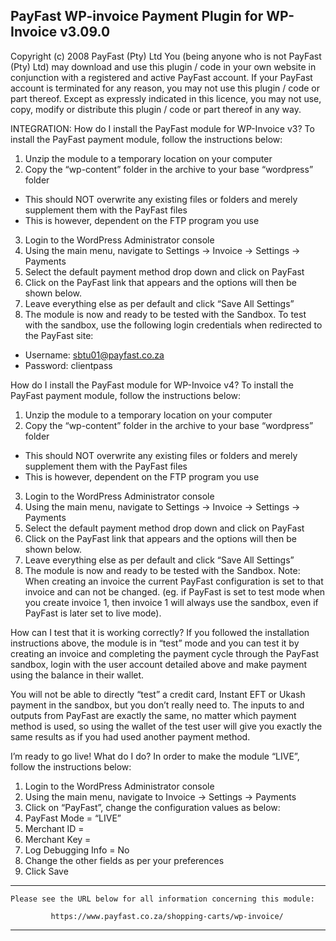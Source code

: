 PayFast WP-invoice Payment Plugin for WP-Invoice v3.09.0
------------------------------------------------------------------------------
Copyright (c) 2008 PayFast (Pty) Ltd
You (being anyone who is not PayFast (Pty) Ltd) may download and use this plugin / code in your own website in conjunction with a registered and active PayFast account. If your PayFast account is terminated for any reason, you may not use this plugin / code or part thereof.
Except as expressly indicated in this licence, you may not use, copy, modify or distribute this plugin / code or part thereof in any way.

INTEGRATION:
How do I install the PayFast module for WP-Invoice v3?
To install the PayFast payment module, follow the instructions below:

1. Unzip the module to a temporary location on your computer
2. Copy the “wp-content” folder in the archive to your base “wordpress” folder
- This should NOT overwrite any existing files or folders and merely supplement them with the PayFast files
- This is however, dependent on the FTP program you use
3. Login to the WordPress Administrator console
4. Using the main menu, navigate to Settings -> Invoice -> Settings -> Payments
5. Select the default payment method drop down and click on PayFast
6. Click on the PayFast link that appears and the options will then be shown below.
7. Leave everything else as per default and click “Save All Settings”
8. The module is now and ready to be tested with the Sandbox. To test with the sandbox, use the following login credentials when redirected to the PayFast site:
- Username: sbtu01@payfast.co.za
- Password: clientpass

How do I install the PayFast module for WP-Invoice v4?
To install the PayFast payment module, follow the instructions below:

1. Unzip the module to a temporary location on your computer
2. Copy the “wp-content” folder in the archive to your base “wordpress” folder
- This should NOT overwrite any existing files or folders and merely supplement them with the PayFast files
- This is however, dependent on the FTP program you use
3. Login to the WordPress Administrator console
4. Using the main menu, navigate to Settings -> Invoice -> Settings -> Payments
5. Select the default payment method drop down and click on PayFast
6. Click on the PayFast link that appears and the options will then be shown below.
7. Leave everything else as per default and click “Save All Settings”
8. The module is now and ready to be tested with the Sandbox.
Note: When creating an invoice the current PayFast configuration is set to that invoice and can not be changed. (eg. if PayFast is set to test mode when you create invoice 1, then invoice 1 will always use the sandbox, even if PayFast is later set to live mode).

How can I test that it is working correctly?
If you followed the installation instructions above, the module is in “test” mode and you can test it by creating an invoice and completing the payment cycle through the PayFast sandbox, login with the user account detailed above and make payment using the balance in their wallet.

You will not be able to directly “test” a credit card, Instant EFT or Ukash payment in the sandbox, but you don’t really need to. The inputs to and outputs from PayFast are exactly the same, no matter which payment method is used, so using the wallet of the test user will give you exactly the same results as if you had used another payment method.

I’m ready to go live! What do I do?
In order to make the module “LIVE”, follow the instructions below:

1. Login to the WordPress Administrator console
2. Using the main menu, navigate to Invoice -> Settings -> Payments
3. Click on “PayFast”, change the configuration values as below:
4. PayFast Mode = “LIVE”
5. Merchant ID = <Integration Page>
6. Merchant Key = <Integration Page>
7. Log Debugging Info = No
8. Change the other fields as per your preferences
9. Click Save

******************************************************************************

    Please see the URL below for all information concerning this module:

             https://www.payfast.co.za/shopping-carts/wp-invoice/

******************************************************************************